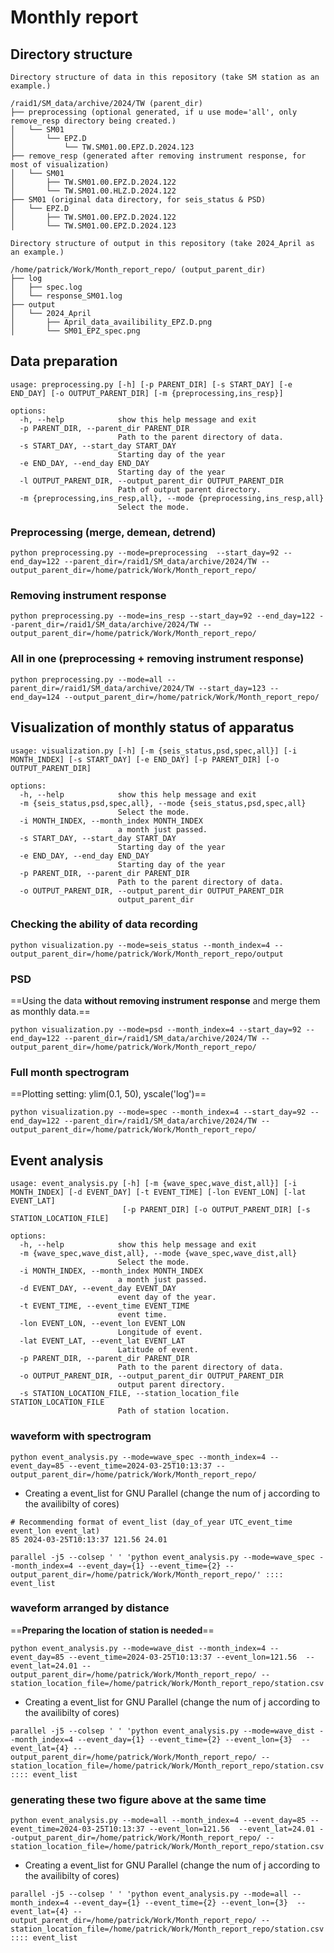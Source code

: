 # Monthly report   
## Directory structure    
```
Directory structure of data in this repository (take SM station as an example.)

/raid1/SM_data/archive/2024/TW (parent_dir)
├── preprocessing (optional generated, if u use mode='all', only remove_resp directory being created.)
│   └── SM01
│       └── EPZ.D
│           └── TW.SM01.00.EPZ.D.2024.123
├── remove_resp (generated after removing instrument response, for most of visualization)
│   └── SM01
│       ├── TW.SM01.00.EPZ.D.2024.122
│       └── TW.SM01.00.HLZ.D.2024.122
├── SM01 (original data directory, for seis_status & PSD)
│   └── EPZ.D
│       ├── TW.SM01.00.EPZ.D.2024.122
│       └── TW.SM01.00.EPZ.D.2024.123
```
```
Directory structure of output in this repository (take 2024_April as an example.)

/home/patrick/Work/Month_report_repo/ (output_parent_dir)
├── log  
│   ├── spec.log
│   └── response_SM01.log
├── output
│   └── 2024_April
│       ├── April_data_availibility_EPZ.D.png
│       └── SM01_EPZ_spec.png
```
## Data preparation    
```
usage: preprocessing.py [-h] [-p PARENT_DIR] [-s START_DAY] [-e END_DAY] [-o OUTPUT_PARENT_DIR] [-m {preprocessing,ins_resp}]

options:
  -h, --help            show this help message and exit
  -p PARENT_DIR, --parent_dir PARENT_DIR
                        Path to the parent directory of data.
  -s START_DAY, --start_day START_DAY
                        Starting day of the year
  -e END_DAY, --end_day END_DAY
                        Starting day of the year
  -l OUTPUT_PARENT_DIR, --output_parent_dir OUTPUT_PARENT_DIR
                        Path of output parent directory.
  -m {preprocessing,ins_resp,all}, --mode {preprocessing,ins_resp,all}
                        Select the mode.
```
### Preprocessing (merge, demean, detrend)      
```
python preprocessing.py --mode=preprocessing  --start_day=92 --end_day=122 --parent_dir=/raid1/SM_data/archive/2024/TW --output_parent_dir=/home/patrick/Work/Month_report_repo/
```     
### Removing instrument response     
```
python preprocessing.py --mode=ins_resp --start_day=92 --end_day=122 --parent_dir=/raid1/SM_data/archive/2024/TW --output_parent_dir=/home/patrick/Work/Month_report_repo/
```       
### All in one (preprocessing + removing instrument response)
```
python preprocessing.py --mode=all --parent_dir=/raid1/SM_data/archive/2024/TW --start_day=123 --end_day=124 --output_parent_dir=/home/patrick/Work/Month_report_repo/
```
## Visualization of monthly status of apparatus   
```
usage: visualization.py [-h] [-m {seis_status,psd,spec,all}] [-i MONTH_INDEX] [-s START_DAY] [-e END_DAY] [-p PARENT_DIR] [-o OUTPUT_PARENT_DIR]

options:
  -h, --help            show this help message and exit
  -m {seis_status,psd,spec,all}, --mode {seis_status,psd,spec,all}
                        Select the mode.
  -i MONTH_INDEX, --month_index MONTH_INDEX
                        a month just passed.
  -s START_DAY, --start_day START_DAY
                        Starting day of the year
  -e END_DAY, --end_day END_DAY
                        Starting day of the year
  -p PARENT_DIR, --parent_dir PARENT_DIR
                        Path to the parent directory of data.
  -o OUTPUT_PARENT_DIR, --output_parent_dir OUTPUT_PARENT_DIR
                        output_parent_dir
```     
### Checking the ability of data recording     
```
python visualization.py --mode=seis_status --month_index=4 --output_parent_dir=/home/patrick/Work/Month_report_repo/output
```
### PSD
==Using the data **without removing instrument response** and merge them as monthly data.==       
```
python visualization.py --mode=psd --month_index=4 --start_day=92 --end_day=122 --parent_dir=/raid1/SM_data/archive/2024/TW --output_parent_dir=/home/patrick/Work/Month_report_repo/
```   
### Full month spectrogram       
==Plotting setting: ylim(0.1, 50), yscale('log')==
```
python visualization.py --mode=spec --month_index=4 --start_day=92 --end_day=122 --parent_dir=/raid1/SM_data/archive/2024/TW --output_parent_dir=/home/patrick/Work/Month_report_repo/
```     
## Event analysis    
```
usage: event_analysis.py [-h] [-m {wave_spec,wave_dist,all}] [-i MONTH_INDEX] [-d EVENT_DAY] [-t EVENT_TIME] [-lon EVENT_LON] [-lat EVENT_LAT]
                         [-p PARENT_DIR] [-o OUTPUT_PARENT_DIR] [-s STATION_LOCATION_FILE]

options:
  -h, --help            show this help message and exit
  -m {wave_spec,wave_dist,all}, --mode {wave_spec,wave_dist,all}
                        Select the mode.
  -i MONTH_INDEX, --month_index MONTH_INDEX
                        a month just passed.
  -d EVENT_DAY, --event_day EVENT_DAY
                        event day of the year.
  -t EVENT_TIME, --event_time EVENT_TIME
                        event time.
  -lon EVENT_LON, --event_lon EVENT_LON
                        Longitude of event.
  -lat EVENT_LAT, --event_lat EVENT_LAT
                        Latitude of event.
  -p PARENT_DIR, --parent_dir PARENT_DIR
                        Path to the parent directory of data.
  -o OUTPUT_PARENT_DIR, --output_parent_dir OUTPUT_PARENT_DIR
                        output parent directory.
  -s STATION_LOCATION_FILE, --station_location_file STATION_LOCATION_FILE
                        Path of station location.
```
### waveform with spectrogram
``` 
python event_analysis.py --mode=wave_spec --month_index=4 --event_day=85 --event_time=2024-03-25T10:13:37 --output_parent_dir=/home/patrick/Work/Month_report_repo/
``` 
* Creating a event_list for GNU Parallel (change the num of j according to the availibilty of cores)    
```
# Recommending format of event_list (day_of_year UTC_event_time event_lon event_lat)      
85 2024-03-25T10:13:37 121.56 24.01
```   
```
parallel -j5 --colsep ' ' 'python event_analysis.py --mode=wave_spec --month_index=4 --event_day={1} --event_time={2} --output_parent_dir=/home/patrick/Work/Month_report_repo/' :::: event_list
``` 
### waveform arranged by distance   
==**Preparing the location of station is needed**==
``` 
python event_analysis.py --mode=wave_dist --month_index=4 --event_day=85 --event_time=2024-03-25T10:13:37 --event_lon=121.56  --event_lat=24.01 --output_parent_dir=/home/patrick/Work/Month_report_repo/ --station_location_file=/home/patrick/Work/Month_report_repo/station.csv
``` 
* Creating a event_list for GNU Parallel (change the num of j according to the availibilty of cores) 
```
parallel -j5 --colsep ' ' 'python event_analysis.py --mode=wave_dist --month_index=4 --event_day={1} --event_time={2} --event_lon={3}  --event_lat={4} --output_parent_dir=/home/patrick/Work/Month_report_repo/ --station_location_file=/home/patrick/Work/Month_report_repo/station.csv' :::: event_list
```   
### generating these two figure above at the same time    
``` 
python event_analysis.py --mode=all --month_index=4 --event_day=85 --event_time=2024-03-25T10:13:37 --event_lon=121.56  --event_lat=24.01 --output_parent_dir=/home/patrick/Work/Month_report_repo/ --station_location_file=/home/patrick/Work/Month_report_repo/station.csv
``` 
* Creating a event_list for GNU Parallel (change the num of j according to the availibilty of cores)    
```
parallel -j5 --colsep ' ' 'python event_analysis.py --mode=all --month_index=4 --event_day={1} --event_time={2} --event_lon={3}  --event_lat={4} --output_parent_dir=/home/patrick/Work/Month_report_repo/ --station_location_file=/home/patrick/Work/Month_report_repo/station.csv' :::: event_list
```